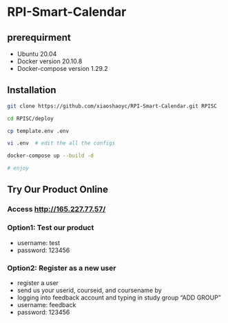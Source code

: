 # RPI-Smart-Calendar

## prerequirment
* Ubuntu 20.04
* Docker version 20.10.8
* Docker-compose version 1.29.2

## Installation

```Bash
git clone https://github.com/xiaoshaoyc/RPI-Smart-Calendar.git RPISC

cd RPISC/deploy

cp template.env .env

vi .env  # edit the all the configs

docker-compose up --build -d

# enjoy
```

## Try Our Product Online

### Access http://165.227.77.57/

### Option1: Test our product
  * username: test
  * password: 123456
  
### Option2: Register as a new user
  * register a user
  * send us your userid, courseid, and coursename by
  * logging into feedback account and typing in study group “ADD GROUP”
  * username: feedback
  * password: 123456


